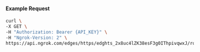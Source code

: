 <!-- Code generated for API Clients. DO NOT EDIT. -->

#### Example Request

```bash
curl \
-X GET \
-H "Authorization: Bearer {API_KEY}" \
-H "Ngrok-Version: 2" \
https://api.ngrok.com/edges/https/edghts_2x8uc4lZK38esF3g0IThpivqwxJ/routes/edghtsrt_2x8uc4SsbRU4Jjikz74H0kVmpCd/ip_restriction
```
